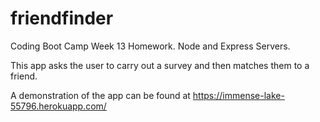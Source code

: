 # friendfinder
Coding Boot Camp Week 13 Homework. Node and Express Servers. 

This app asks the user to carry out a survey and then matches them to a friend.

A demonstration of the app can be found at https://immense-lake-55796.herokuapp.com/

